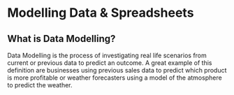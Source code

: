# Modelling Data & Spreadsheets 
## What is Data Modelling?
Data Modelling is the process of investigating real life scenarios from current or previous data to predict an outcome. A great example of this definition are businesses using previous sales data to predict which product is more profitable or weather forecasters using a model of the atmosphere to predict the weather.
